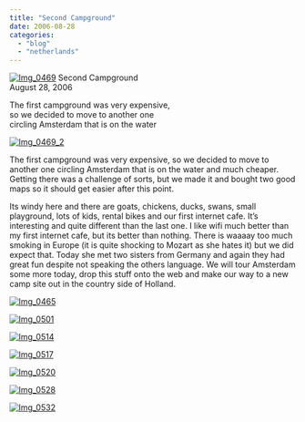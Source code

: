 ```yaml
---
title: "Second Campground"
date: 2006-08-28
categories: 
  - "blog"
  - "netherlands"
---
```


 [![Img_0469](http://soultravelers3new.local/images/2008/05/06/img_0469.png "Img_0469")](https://pub-ac94b3f306b24c0dba4238943c97f2e1.r2.dev/photos/uncategorized/2008/05/06/img_0469.png) Second Campground  
August 28, 2006

The first campground was very expensive,  
so we decided to move to another one  
circling Amsterdam that is on the water 

<!--more-->

[![Img_0469_2](http://soultravelers3new.local/images/2008/05/06/img_0469_2.png "Img_0469_2")](https://pub-ac94b3f306b24c0dba4238943c97f2e1.r2.dev/photos/uncategorized/2008/05/06/img_0469_2.png)

The first campground was very expensive, so we decided to move to another one circling Amsterdam that is on the water and much cheaper. Getting there was a challenge of sorts, but we made it and bought two good maps so it should get easier after this point.

Its windy here and there are goats, chickens, ducks, swans, small playground, lots of kids, rental bikes and our first internet cafe. It’s interesting and quite different than the last one. I like wifi much better than my first internet cafe, but its better than nothing. There is waaaay too much smoking in Europe (it is quite shocking to Mozart as she hates it) but we did expect that. Today she met two sisters from Germany and again they had great fun despite not speaking the others language. We will tour Amsterdam some more today, drop this stuff onto the web and make our way to a new camp site out in the country side of Holland.

[![Img_0465](http://soultravelers3new.local/images/2008/05/06/img_0465.png "Img_0465")](https://pub-ac94b3f306b24c0dba4238943c97f2e1.r2.dev/photos/uncategorized/2008/05/06/img_0465.png)

[![Img_0501](http://soultravelers3new.local/images/2008/05/06/img_0501.png "Img_0501")](https://pub-ac94b3f306b24c0dba4238943c97f2e1.r2.dev/photos/uncategorized/2008/05/06/img_0501.png)

[![Img_0514](http://soultravelers3new.local/images/2008/05/06/img_0514.png "Img_0514")](https://pub-ac94b3f306b24c0dba4238943c97f2e1.r2.dev/photos/uncategorized/2008/05/06/img_0514.png)

[![Img_0517](http://soultravelers3new.local/images/2008/05/06/img_0517.png "Img_0517")](https://pub-ac94b3f306b24c0dba4238943c97f2e1.r2.dev/photos/uncategorized/2008/05/06/img_0517.png)

[![Img_0520](http://soultravelers3new.local/images/2008/05/06/img_0520.png "Img_0520")](https://pub-ac94b3f306b24c0dba4238943c97f2e1.r2.dev/photos/uncategorized/2008/05/06/img_0520.png)

[![Img_0528](http://soultravelers3new.local/images/2008/05/06/img_0528.png "Img_0528")](https://pub-ac94b3f306b24c0dba4238943c97f2e1.r2.dev/photos/uncategorized/2008/05/06/img_0528.png)

[![Img_0532](http://soultravelers3new.local/images/2008/05/06/img_0532.png "Img_0532")](https://pub-ac94b3f306b24c0dba4238943c97f2e1.r2.dev/photos/uncategorized/2008/05/06/img_0532.png)
